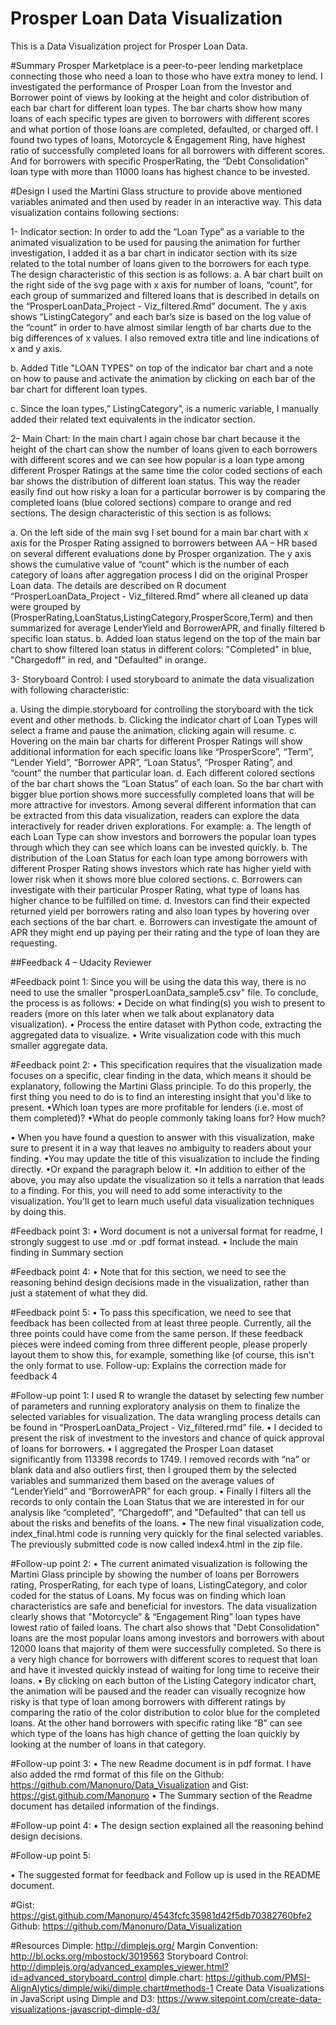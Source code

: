 #                                           Prosper Loan Data Visualization
This is a Data Visualization project for Prosper Loan Data.


#Summary 
Prosper Marketplace is a peer-to-peer lending marketplace connecting those who need a loan to those who have extra money to lend. I investigated the performance of Prosper Loan from the Investor and Borrower point of views by looking at the height and color distribution of each bar chart for different loan types. The bar charts show how many loans of each specific types are given to borrowers with different scores and what portion of those loans are completed, defaulted, or charged off. I found two types of loans, Motorcycle & Engagement Ring, have highest ratio of successfully completed loans for all borrowers with different scores. And for borrowers with specific ProsperRating, the “Debt Consolidation” loan type with more than 11000 loans has highest chance to be invested.  

#Design 
I used the Martini Glass structure to provide above mentioned variables animated and then used by reader in an interactive way. This data visualization contains following sections:

1-	Indicator section:
In order to add the “Loan Type” as a variable to the animated visualization to be used for pausing the animation for further investigation, I added it as a bar chart in indicator section with its size related to the total number of loans given to the borrowers for each type. The design characteristic of this section is as follows:
  a.	A bar chart built on the right side of the svg page with x axis for number of loans, “count”, for each group of summarized and filtered loans that is described in details on the “ProsperLoanData_Project - Viz_filtered.Rmd” document. The y axis shows “ListingCategory” and each bar’s size is based on the log value of the “count” in order to have almost similar length of bar charts due to the big differences of x values. I also removed extra title and line indications of x and y axis. 

  b.	Added Title "LOAN TYPES" on top of the indicator bar chart and a note on how to pause and activate the animation by clicking on each bar of the bar chart for different loan types.

  c.	Since the loan types,” ListingCategory”, is a numeric variable, I manually added their related text equivalents in the indicator section.

2-	Main Chart:
In the main chart I again chose bar chart because it the height of the chart can show the number of loans given to each borrowers with different scores and we can see how popular is a loan type among different Prosper Ratings at the same time the color coded sections of each bar shows the distribution of different loan status. This way the reader easily find out how risky a loan for a particular borrower is by comparing the completed loans (blue colored sections) compare to orange and red sections. The design characteristic of this section is as follows:

  a.	On the left side of the main svg I set bound for a main bar chart with x axis for the Prosper Rating assigned to borrowers between AA – HR based on several different evaluations done by Prosper organization.  The y axis shows the cumulative value of “count” which is the number of each category of loans after aggregation process I did on the original Prosper Loan data. The details are described on R document “ProsperLoanData_Project - Viz_filtered.Rmd” where all cleaned up data were grouped by (ProsperRating,LoanStatus,ListingCategory,ProsperScore,Term) and then summarized for average LenderYield and BorrowerAPR, and finally filtered b specific loan status.
  b.	Added loan status legend on the top of the main bar chart to show filtered loan status in different colors: "Completed" in blue, "Chargedoff" in red, and "Defaulted" in orange.

3-	Storyboard Control:
I used storyboard to animate the data visualization with following characteristic:

  a.	Using the dimple.storyboard for controlling the storyboard with the tick event and other methods. 
  b.	Clicking the indicator chart of Loan Types will select a frame and pause the animation, clicking again will resume.
  c.	Hovering on the main bar charts for different Prosper Ratings will show additional information for each specific loans like “ProsperScore”,  “Term”, “Lender Yield”, “Borrower APR”, “Loan Status”, “Prosper Rating”, and “count” the number that particular loan.
  d.	 Each different colored sections of the bar chart shows the “Loan Status” of each loan. So the bar chart with bigger blue portion shows more successfully completed loans that will be more attractive for investors.
Among several different information that can be extracted from this data visualization, readers can explore the data interactively for reader driven explorations. For example:
  a.	The length of each Loan Type can show investors and borrowers the popular loan types through which they can see which loans can be invested quickly.
  b.	The distribution of the Loan Status for each loan type among borrowers with different Prosper Rating shows investors which rate has higher yield with lower risk when it shows more blue colored sections.
  c.	Borrowers can investigate with their particular Prosper Rating, what type of loans has higher chance to be fulfilled on time.
  d.	Investors can find their expected returned yield per borrowers rating and also loan types by hovering over each sections of the bar chart.
  e.	Borrowers can investigate the amount of APR they might end up paying per their rating and the type of loan they are requesting.


##Feedback 4 – Udacity Reviewer

#Feedback point 1:
Since you will be using the data this way, there is no need to use the smaller "prosperLoanData_sample5.csv" file. To conclude, the process is as follows:
  •	Decide on what finding(s) you wish to present to readers (more on this later when we talk about explanatory data visualization).
  •	Process the entire dataset with Python code, extracting the aggregated data to visualize.
  •	Write visualization code with this much smaller aggregate data.

#Feedback point 2:
  •	This specification requires that the visualization made focuses on a specific, clear finding in the data, which means it should be explanatory, following the Martini Glass principle. To do this properly, the first thing you need to do is to find an interesting insight that you'd like to present.
  •Which loan types are more profitable for lenders (i.e. most of them completed)?
  •What do people commonly taking loans for? How much?

  •	When you have found a question to answer with this visualization, make sure to present it in a way that leaves no ambiguity to readers about your finding.
  •You may update the title of this visualization to include the finding directly.
  •Or expand the paragraph below it.
  •In addition to either of the above, you may also update the visualization so it tells a narration that leads to a finding. For this, you will need to add some interactivity to the visualization. You'll get to learn much useful data visualization techniques by doing this.

#Feedback point 3:
  •	Word document is not a universal format for readme, I strongly suggest to use .md or .pdf format instead.
  •	Include the main finding in Summary section

#Feedback point 4:
  •	Note that for this section, we need to see the reasoning behind design decisions made in the visualization, rather than just a statement of what they did.

#Feedback point 5:
  •	To pass this specification, we need to see that feedback has been collected from at least three people. Currently, all the three points could have come from the same person. If these feedback pieces were indeed coming from three different people, please properly layout them to show this, for example, something like (of course, this isn't the only format to use.
Follow-up: Explains the correction made for feedback 4

#Follow-up point 1:
I used R to wrangle the dataset by selecting few number of parameters and running exploratory analysis on them to finalize the selected variables for visualization. The data wrangling process details can be found in “ProsperLoanData_Project - Viz_filtered.rmd” file. 
  •	I decided to present the risk of investment to the investors and chance of quick approval of loans for borrowers.
  •	I aggregated the Prosper Loan dataset significantly from 113398 records to 1749. I removed records with “na” or blank data and also outliers first, then I grouped them by the selected variables and summarized them based on the average values of “LenderYield” and “BorrowerAPR” for each group.
  •	Finally I filters all the records to only contain the Loan Status that we are interested in for our analysis like “completed”, “Chargedoff”, and "Defaulted" that can tell us about the risks and benefits of the loans.
  •	The new final visualization code, index_final.html code is running very quickly for the final selected variables. The previously submitted code is now called index4.html in the zip file. 

#Follow-up point 2:
  •	The current animated visualization is following the Martini Glass principle by showing the number of loans per Borrowers    rating, ProsperRating, for each type of loans, ListingCategory, and color coded for the status of Loans. My focus was on  finding which loan characteristics are safe and beneficial for investors. The data visualization clearly shows that "Motorcycle” & “Engagement Ring” loan types have lowest ratio of failed loans. The chart also shows that "Debt Consolidation" loans are the most popular loans among investors and borrowers with about 12000 loans that majority of them were successfully completed. So there is a very high chance for borrowers with different scores to request that loan and have it invested quickly instead of waiting for long time to receive their loans. 
  •	By clicking on each button of the Listing Category indicator chart, the animation will be paused and the reader can visually recognize how risky is that type of loan among borrowers with different ratings by comparing the ratio of the color distribution to color blue for the completed loans. At the other hand borrowers with specific rating like “B” can see which type of the loans has high chance of getting the loan quickly by looking at the number of loans in that category. 


#Follow-up point 3:
  •	The new Readme document is in pdf format. I have also added the rmd format of this file on the Github: https://github.com/Manonuro/Data_Visualization and Gist: https://gist.github.com/Manonuro
  •	The Summary section of the Readme document has detailed information of the findings.

#Follow-up point 4:
  •	The design section explained all the reasoning behind design decisions.

#Follow-up point 5:

  •	The suggested format for feedback and Follow up is used in the README document.



#Gist:
https://gist.github.com/Manonuro/4543fcfc35981d42f5db70382760bfe2
	Github:
	https://github.com/Manonuro/Data_Visualization

#Resources 
Dimple:
http://dimplejs.org/
Margin Convention:
http://bl.ocks.org/mbostock/3019563
Storyboard Control: http://dimplejs.org/advanced_examples_viewer.html?id=advanced_storyboard_control
dimple.chart:
https://github.com/PMSI-AlignAlytics/dimple/wiki/dimple.chart#methods-1
Create Data Visualizations in JavaScript using Dimple and D3:
https://www.sitepoint.com/create-data-visualizations-javascript-dimple-d3/




